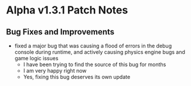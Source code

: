 # Alpha v1.3.1 Patch Notes

## Bug Fixes and Improvements

* fixed a major bug that was causing a flood of errors in the debug console during runtime, and actively causing physics engine bugs and game logic issues
	* I have been trying to find the source of this bug for months
	* I am very happy right now
	* Yes, fixing this bug deserves its own update
